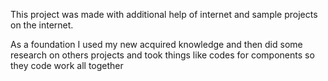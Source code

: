 This project was made with additional help of internet and sample projects on the internet.

As a foundation I used my new acquired knowledge and then did some research on others projects and took things like codes for components so they code work all together
